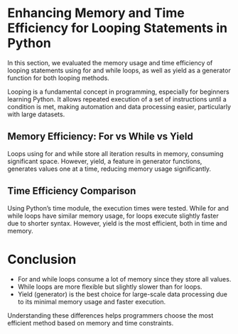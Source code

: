 # Enhancing Memory and Time Efficiency for Looping Statements in Python

In this section, we evaluated the memory usage and time efficiency of looping statements using for and while loops, as well as yield as a generator function for both looping methods.

Looping is a fundamental concept in programming, especially for beginners learning Python. It allows repeated execution of a set of instructions until a condition is met, making automation and data processing easier, particularly with large datasets.

## Memory Efficiency: For vs While vs Yield

Loops using for and while store all iteration results in memory, consuming significant space. However, yield, a feature in generator functions, generates values one at a time, reducing memory usage significantly.


## Time Efficiency Comparison

Using Python’s time module, the execution times were tested. While for and while loops have similar memory usage, for loops execute slightly faster due to shorter syntax. However, yield is the most efficient, both in time and memory.

# Conclusion

- For and while loops consume a lot of memory since they store all values.
- While loops are more flexible but slightly slower than for loops.
- Yield (generator) is the best choice for large-scale data processing due to its minimal memory usage and faster execution.

Understanding these differences helps programmers choose the most efficient method based on memory and time constraints.
